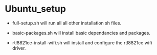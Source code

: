 # Ubuntu_setup

- full-setup.sh will run all all other installation sh files.

- basic-packages.sh will install basic dependancies and packages.

- rtl8821ce-install-wifi.sh will install and configure the rtl8821ce wifi driver.
